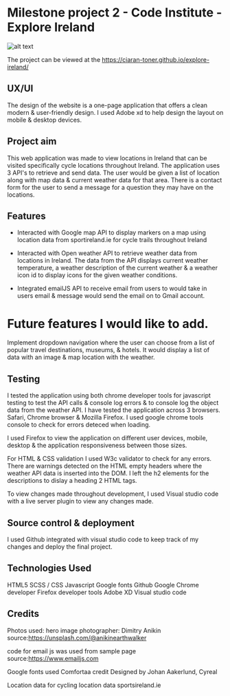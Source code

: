# Milestone project 2 - Code Institute - Explore Ireland


![alt text](https://github.com/ciaran-toner/explore-ireland/blob/master/assets/images/explore-ireland:mockup-design.png "Logo Title Text 1")



The project can be viewed at the https://ciaran-toner.github.io/explore-ireland/


## UX/UI

The design of the website is a one-page application that offers a clean modern & user-friendly design. I used Adobe xd to help design the layout on mobile & desktop devices.

## Project aim

This web application was made to view locations in Ireland that can be visited specifically cycle locations throughout Ireland. The application uses 3 API's to retrieve and send data. The user would be given a list of location along with map data & current weather data for that area. There is a contact form for the user to send a message for a question they may have on the locations.

## Features

- Interacted with Google map API to display markers on a map using location data from sportireland.ie for cycle trails throughout Ireland

- Interacted with Open weather API to retrieve weather data from locations in Ireland. The data from the API displays current weather temperature, a weather description of the current weather & a weather icon id to display icons for the given weather conditions.

- Integrated emailJS API to receive email from users to would take in users email & message would send the email on to Gmail account.


# Future features I would like to add.

Implement dropdown navigation where the user can choose from a list of popular travel destinations, museums, & hotels. It would display a list of data with an image & map location with the weather.


## Testing

I tested the application using both chrome developer tools for javascript testing to test the API calls & console log errors & to console log the object data from the weather API. I have tested the application across 3 browsers. Safari, Chrome browser & Mozilla Firefox. I used google chrome tools console to check for errors deteced when loading.

I used Firefox to view the application on different user devices, mobile, desktop & the application responsiveness between those sizes.

For HTML & CSS validation I used W3c validator to check for any errors. There are warnings detected on the HTML empty headers where the weather API data is inserted into the DOM. I left the h2 elements for the descriptions to dislay a heading 2 HTML tags.

To view changes made throughout development, I used Visual studio code with a live server plugin to view any changes made.

## Source control & deployment

I used Github integrated with visual studio code to keep track of my changes and deploy the final project.

## Technologies Used

HTML5
SCSS / CSS 
Javascript
Google fonts
Github
Google Chrome developer
Firefox developer tools
Adobe XD
Visual studio code

## Credits

Photos used: hero image
photographer: Dimitry Anikin
source:https://unsplash.com/@anikinearthwalker

code for email js was used from sample page 
source:https://www.emailjs.com

Google fonts used Comfortaa
credit Designed by Johan Aakerlund, Cyreal

Location data for cycling location data sportsireland.ie

